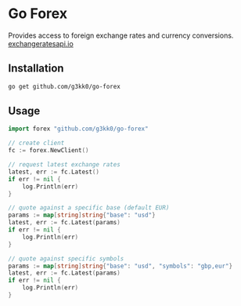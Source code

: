# Go Forex

Provides access to foreign exchange rates and currency conversions. [exchangeratesapi.io](https://exchangeratesapi.io/)

## Installation

```sh
go get github.com/g3kk0/go-forex
```

## Usage

```go
import forex "github.com/g3kk0/go-forex"

// create client
fc := forex.NewClient()

// request latest exchange rates
latest, err := fc.Latest()
if err != nil {
    log.Println(err)
}

// quote against a specific base (default EUR)
params := map[string]string{"base": "usd"}
latest, err := fc.Latest(params)
if err != nil {
    log.Println(err)
}

// quote against specific symbols
params := map[string]string{"base": "usd", "symbols": "gbp,eur"}
latest, err := fc.Latest(params)
if err != nil {
    log.Println(err)
}
```
